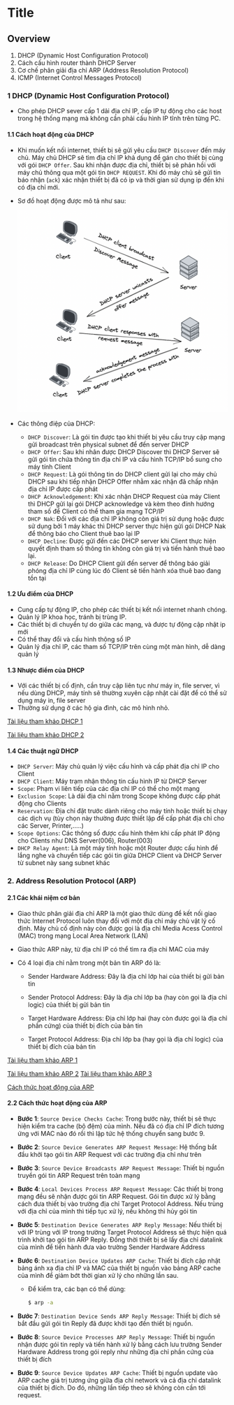 # Title

## Overview

1. DHCP (Dynamic Host Configuration Protocol)
2. Cách cấu hình router thành DHCP Server
3. Cơ chế phân giải địa chỉ ARP (Address Resolution Protocol)
4. ICMP (Internet Control Messages Protocol)

### 1 DHCP (Dynamic Host Configuration Protocol)

- Cho phép DHCP sever cấp 1 dải địa chỉ IP, cấp IP tự động cho các host trong hệ thống mạng mà không cần phải cấu hình IP tĩnh trên từng PC.

#### 1.1 Cách hoạt động của DHCP

- Khi muốn kết nối internet, thiết bị sẽ gửi yêu cầu `DHCP Discover` đến máy chủ. Máy chủ DHCP sẽ tìm địa chỉ IP khả dụng để gán cho thiết bị cùng với gói `DHCP Offer`. Sau khi nhận được địa chỉ, thiết bị sẽ phản hồi với máy chủ thông qua một gói tin `DHCP REQUEST`. Khi đó máy chủ sẽ gửi tin báo nhận (`ack`) xác nhận thiết bị đã có ip và thời gian sử dụng ip đến khi có địa chỉ mới.

- Sơ đồ hoạt động được mô tả như sau:

  ![](images/04_network-example1.png)

- Các thông điệp của DHCP:
  - `DHCP Discover`: Là gói tin được tạo khi thiết bị yêu cầu truy cập mạng gửi broadcast trên physical subnet để đến server DHCP
  - `DHCP Offer`: Sau khi nhân được DHCP Discover thì DHCP Server sẽ gửi gói tin chứa thông tin địa chỉ IP và cấu hình TCP/IP bổ sung cho máy tính Client
  - `DHCP Request`: Là gói thông tin do DHCP client gửi lại cho máy chủ DHCP sau khi tiếp nhận DHCP Offer nhằm xác nhận đã chấp nhận địa chỉ IP được cấp phát
  - `DHCP Acknowledgement`: Khi xác nhận DHCP Request của máy Client thì DHCP gửi lại gói DHCP acknowledge và kèm theo đính hướng tham số để Client có thể tham gia mạng TCP/IP
  - `DHCP Nak`: Đối với các địa chỉ IP không còn giá trị sử dụng hoặc được sử dụng bởi 1 máy khác thì DHCP server thực hiện gửi gói DHCP Nak để thông báo cho Client thuê bao lại IP
  - `DHCP Decline`: Được gửi đến các DHCP server khi Client thực hiện quyết định tham số thông tin không còn giá trị và tiến hành thuê bao lại.
  - `DHCP Release`: Do DHCP Client gửi đến server để thông báo giải phóng địa chỉ IP cùng lúc đó Client sẽ tiến hành xóa thuê bao đang tồn tại

#### 1.2 Ưu điểm của DHCP

- Cung cấp tự động IP, cho phép các thiết bị kết nối internet nhanh chóng.
- Quản lý IP khoa học, tránh bị trùng IP.
- Các thiết bị di chuyển tự do giữa các mạng, và được tự động cập nhật ip mới
- Có thể thay đổi và cấu hình thông số IP
- Quản lý địa chỉ IP, các tham số TCP/IP trên cùng một màn hình, dễ dàng quản lý

#### 1.3 Nhược điểm của DHCP

- Với các thiết bị cố định, cần truy cập liên tục như máy in, file server, vì nếu dùng DHCP, máy tính sẽ thường xuyên cập nhật cài đặt để có thể sử dụng máy in, file server
- Thường sử dụng ở các hộ gia đình, các mô hình nhỏ.

[Tài liệu tham khảo DHCP 1](https://fptcloud.com/dhcp-la-gi/)

[Tài liệu tham khảo DHCP 2](https://wiki.matbao.net/dhcp-la-gi-tim-hieu-cach-tao-ip-dong-va-giai-phap-bao-mat-dhcp/)

#### 1.4 Các thuật ngữ DHCP

- `DHCP Server`: Máy chủ quản lý việc cấu hình và cấp phát địa chỉ IP cho Client
- `DHCP Client`: Máy trạm nhận thông tin cấu hình IP từ DHCP Server
- `Scope`: Phạm vi liên tiếp của các địa chỉ IP có thể cho một mạng
- `Exclusion Scope`: Là dải địa chỉ nằm trong Scope không được cấp phát động cho Clients
- `Reservation`: Địa chỉ đặt trước dành riêng cho máy tính hoặc thiết bị chạy các dịch vụ (tùy chọn này thường được thiết lập để cấp phát địa chỉ cho các Server, Printer,…..)
- `Scope Options`: Các thông số được cấu hình thêm khi cấp phát IP động cho Clients như DNS Server(006), Router(003)
- `DHCP Relay Agent`: Là một máy tính hoặc một Router được cấu hình để lắng nghe và chuyển tiếp các gói tin giữa DHCP Client và DHCP Server từ subnet này sang subnet khác

### 2. Address Resolution Protocol (ARP)

#### 2.1 Các khái niệm cơ bản

- Giao thức phân giải địa chỉ ARP là một giao thức dùng để kết nối giao thức Internet Protocol luôn thay đổi với một địa chỉ máy chủ vật lý cố định. Máy chủ cố định này còn được gọi là địa chỉ Media Acess Control (MAC) trong mạng Local Area Network (LAN)
- Giao thức ARP này, từ địa chỉ IP có thể tìm ra địa chỉ MAC của máy

- Có 4 loại địa chỉ nằm trong một bản tin ARP đó là:

  - Sender Hardware Address: Đây là địa chỉ lớp hai của thiết bị gửi bản tin

  - Sender Protocol Address: Đây là địa chỉ lớp ba (hay còn gọi là địa chỉ logic) của thiết bị gửi bản tin

  - Target Hardware Address: Địa chỉ lớp hai (hay còn được gọi là địa chỉ phần cứng) của thiết bị đích của bản tin

  - Target Protocol Address: Địa chỉ lớp ba (hay gọi là địa chỉ logic) của thiết bị đích của bản tin

[Tài liệu tham khảo ARP 1](https://wiki.tino.org/arp-la-gi/)

[Tài liệu tham khảo ARP 2](https://vsudo.net/blog/arp-la-gi.html)
[Tài liệu tham khảo ARP 3](https://httl.com.vn/wiki/giao-thuc-arp-la-gi/)

[Cách thức hoạt động của ARP](https://www.totolink.vn/article/632-arp-la-gi-muc-dich-va-cach-thuc-hoat-dong-cua-arp.html)

#### 2.2 Cách thức hoạt động của ARP

- **Bước 1**: `Source Device Checks Cache`: Trong bước này, thiết bị sẽ thực hiện kiểm tra cache (bộ đệm) của mình. Nếu đã có địa chỉ IP đích tương ứng với MAC nào đó rồi thì lập tức hệ thống chuyển sang bước 9.
- **Bước 2**: `Source Device Generates ARP Request Message`: Hệ thống bắt đầu khởi tạo gói tin ARP Request với các trường địa chỉ như trên

- **Bước 3**: `Source Device Broadcasts ARP Request Message`: Thiết bị nguồn truyền gói tin ARP Request trên toàn mạng
- **Bước 4**: `Local Devices Process ARP Request Message`: Các thiết bị trong mạng đều sẽ nhận được gói tin ARP Request. Gói tin được xử lý bằng cách đưa thiết bị vào trường địa chỉ Target Protocol Address. Nếu trùng với địa chỉ của mình thì tiếp tục xử lý, nếu không thì hủy gói tin
- **Bước 5**: `Destination Device Generates ARP Reply Message`: Nếu thiết bị với IP trùng với IP trong trường Target Protocol Address sẽ thực hiện quá trình khởi tạo gói tin ARP Reply. Đồng thời thiết bị sẽ lấy địa chỉ datalink của mình để tiến hành đưa vào trường Sender Hardware Address
- **Bước 6**: `Destination Device Updates ARP Cache`: Thiết bị đích cập nhật bảng ánh xạ địa chỉ IP và MAC của thiết bị nguồn vào bảng ARP cache của mình để giảm bớt thời gian xử lý cho những lần sau.

  - Để kiểm tra, các bạn có thể dùng:
    ```sh
    $ arp -a
    ```

- **Bước 7**: `Destination Device Sends ARP Reply Message`: Thiết bị đích sẽ bắt đầu gửi gói tin Reply đã được khởi tạo đến thiết bị nguồn.

- **Bước 8**: `Source Device Processes ARP Reply Message`: Thiết bị nguồn nhận được gói tin reply và tiến hành xử lý bằng cách lưu trường Sender Hardware Address trong gói reply như những địa chỉ phần cứng của thiết bị đích
- **Bước 9**: `Source Device Updates ARP Cache`: Thiết bị nguồn update vào ARP cache giá trị tương ứng giữa địa chỉ network và cả địa chỉ datalink của thiết bị đích. Do đó, những lần tiếp theo sẽ không còn cần tới request.
